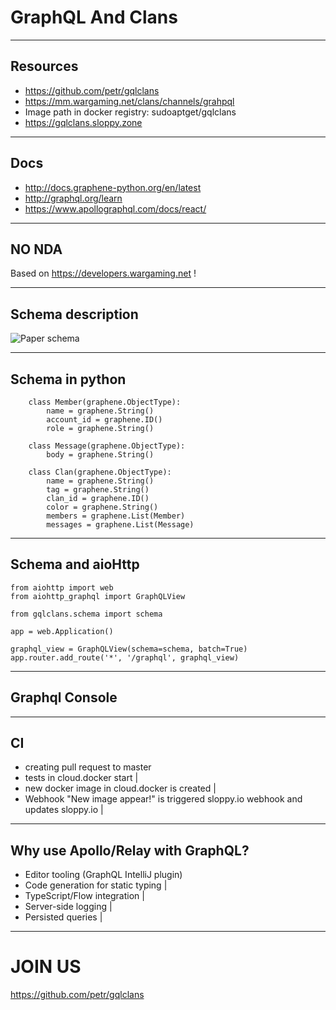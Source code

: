 
# GraphQL And Clans

---

## Resources

- https://github.com/petr/gqlclans
- https://mm.wargaming.net/clans/channels/grahpql
- Image path in docker registry: sudoaptget/gqlclans
- https://gqlclans.sloppy.zone

---

## Docs

- http://docs.graphene-python.org/en/latest
- http://graphql.org/learn
- https://www.apollographql.com/docs/react/

---

## NO NDA

Based on https://developers.wargaming.net !

---

## Schema description

![Paper schema](https://photos-2.dropbox.com/t/2/AAAdhky1jBy6Q79TueVcrwmbDqi8rdkXysvGTG3dyyZicg/12/7681788/jpeg/32x32/1/_/1/2/%D0%A4%D0%B0%D0%B9%D0%BB%2023.11.17%2C%2014%2011%2035.jpeg/EMS_2gUYzj8gBygH/eNW7KoYDuFWOmYtHx6pGb11J3jPJI0PhjW9JnwkXCP8?size=2048x1536&size_mode=3)

---

## Schema in python

```
    class Member(graphene.ObjectType):
        name = graphene.String()
        account_id = graphene.ID()
        role = graphene.String()

    class Message(graphene.ObjectType):
        body = graphene.String()

    class Clan(graphene.ObjectType):
        name = graphene.String()
        tag = graphene.String()
        clan_id = graphene.ID()
        color = graphene.String()
        members = graphene.List(Member)
        messages = graphene.List(Message)
```

---

## Schema and aioHttp

```
from aiohttp import web
from aiohttp_graphql import GraphQLView

from gqlclans.schema import schema

app = web.Application()

graphql_view = GraphQLView(schema=schema, batch=True)
app.router.add_route('*', '/graphql', graphql_view)

```

---

## Graphql Console

---

## CI

- creating pull request to master
- tests in cloud.docker start |
- new docker image in cloud.docker is created |
- Webhook "New image appear!" is triggered sloppy.io webhook and updates sloppy.io |

---

## Why use Apollo/Relay with GraphQL?

- Editor tooling (GraphQL IntelliJ plugin)
- Code generation for static typing |
- TypeScript/Flow integration |
- Server-side logging  |
- Persisted queries |

---

# JOIN US

https://github.com/petr/gqlclans
